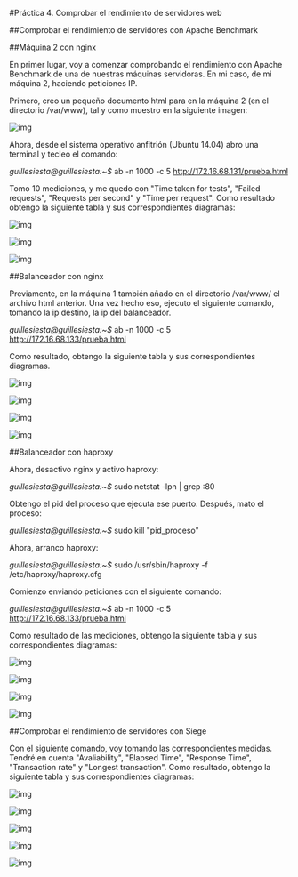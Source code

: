 #Práctica 4. Comprobar el rendimiento de servidores web

##Comprobar el rendimiento de servidores con Apache Benchmark

##Máquina 2 con nginx

En primer lugar, voy a comenzar comprobando el rendimiento con Apache Benchmark de una de nuestras máquinas servidoras. En mi caso, de mi máquina 2, haciendo peticiones IP.

Primero, creo un pequeño documento html para en la máquina 2 (en el directorio /var/www), tal y como muestro en la siguiente imagen:

![img](https://github.com/guillesiesta/swap_1516/blob/master/practica4/img/prueba_hmtl.png)

Ahora, desde el sistema operativo anfitrión (Ubuntu 14.04) abro una terminal y tecleo el comando:

*guillesiesta@guillesiesta:~$* ab -n 1000 -c 5 http://172.16.68.131/prueba.html

Tomo 10 mediciones, y me quedo con "Time taken for tests", "Failed requests", "Requests per second" y "Time per request". Como resultado obtengo la siguiente tabla y sus correspondientes diagramas:

![img](https://github.com/guillesiesta/swap_1516/blob/master/practica4/img/ab_balanceador_nginx.png)

![img](https://github.com/guillesiesta/swap_1516/blob/master/practica4/img/ab_maquina2_ttft.png)


![img](https://github.com/guillesiesta/swap_1516/blob/master/practica4/img/ab_maquina2_rps.png)

##Balanceador con nginx

Previamente, en la máquina 1 también añado en el directorio /var/www/ el archivo html anterior. Una vez hecho eso, ejecuto el siguiente comando, tomando la ip destino, la ip del balanceador.

*guillesiesta@guillesiesta:~$* ab -n 1000 -c 5 http://172.16.68.133/prueba.html

Como resultado, obtengo la siguiente tabla y sus correspondientes diagramas.

![img](https://github.com/guillesiesta/swap_1516/blob/master/practica4/img/ab_balanceador_nginx.png)

![img](https://github.com/guillesiesta/swap_1516/blob/master/practica4/img/ab_balanceador_nginx_ttft.png)

![img](https://github.com/guillesiesta/swap_1516/blob/master/practica4/img/ab_balanceador_nginx_fr.png)

![img](https://github.com/guillesiesta/swap_1516/blob/master/practica4/img/ab_balanceador_nginx_rps.png)

##Balanceador con haproxy

Ahora, desactivo nginx y activo haproxy:

*guillesiesta@guillesiesta:~$* sudo netstat -lpn | grep :80

Obtengo el pid del proceso que ejecuta ese puerto. Después, mato el proceso:

*guillesiesta@guillesiesta:~$* sudo kill "pid_proceso"

Ahora, arranco haproxy:

*guillesiesta@guillesiesta:~$* sudo /usr/sbin/haproxy -f /etc/haproxy/haproxy.cfg

Comienzo enviando peticiones con el siguiente comando:

*guillesiesta@guillesiesta:~$* ab -n 1000 -c 5 http://172.16.68.133/prueba.html

Como resultado de las mediciones, obtengo la siguiente tabla y sus correspondientes diagramas:

![img](https://github.com/guillesiesta/swap_1516/blob/master/practica4/img/ab_balanceador_haproxy.png)

![img](https://github.com/guillesiesta/swap_1516/blob/master/practica4/img/ab_balanceador_haproxy_ttft.png)

![img](https://github.com/guillesiesta/swap_1516/blob/master/practica4/img/ab_balanceador_haproxy_fr.png)

![img](https://github.com/guillesiesta/swap_1516/blob/master/practica4/img/ab_balanceador_haproxy_rps.png)

##Comprobar el rendimiento de servidores con Siege

Con el siguiente comando, voy tomando las correspondientes medidas. Tendré en cuenta "Avaliability", "Elapsed Time", "Response Time", "Transaction rate" y "Longest transaction". Como resultado, obtengo la siguiente tabla y sus correspondientes diagramas:

![img](https://github.com/guillesiesta/swap_1516/blob/master/practica4/img/siege_balanceador.jpg)


![img](https://github.com/guillesiesta/swap_1516/blob/master/practica4/img/siege_availability.png)


![img](https://github.com/guillesiesta/swap_1516/blob/master/practica4/img/siege_elapsed_time.png)


![img](https://github.com/guillesiesta/swap_1516/blob/master/practica4/img/siege_transaction_rate.png)


![img](https://github.com/guillesiesta/swap_1516/blob/master/practica4/img/siege_longest_transaction.png)